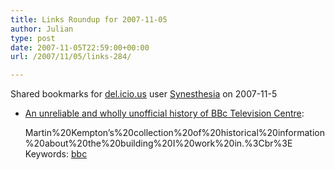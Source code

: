 ```yaml
---
title: Links Roundup for 2007-11-05
author: Julian
type: post
date: 2007-11-05T22:59:00+00:00
url: /2007/11/05/links-284/

---
```

Shared bookmarks for [del.icio.us][1] user  [Synesthesia][2] on 2007-11-5

  * [An unreliable and wholly unofficial history of BBc Television Centre][3]:
  
    Martin%20Kempton&#8217;s%20collection%20of%20historical%20information%20about%20the%20building%20I%20work%20in.%3Cbr%3E Keywords: [bbc][4]

 [1]: https://del.icio.us/
 [2]: https://del.icio.us/synesthesia
 [3]: https://www.tvstudiohistory.co.uk/tv%20centre%20history.htm "https://www.tvstudiohistory.co.uk/tv%20centre%20history.htm"
 [4]: https://del.icio.us/synesthesia/bbc